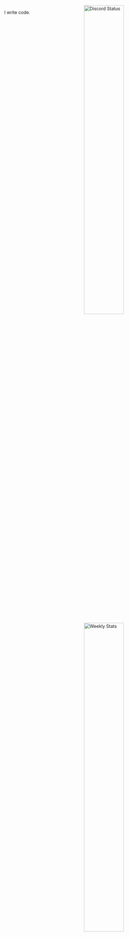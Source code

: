 <a href="https://discord.com/users/669532371170623528" target="_blank">
	<img width="50%" align="right" alt="Discord Status" src="https://lanyard.cnrad.dev/api/669532371170623528?bg=1f1f1f&borderRadius=5px">
</a>
	<img width="50%" align="right" alt="Weekly Stats" src="https://github-readme-stats.vercel.app/api/wakatime?username=Crawl&border_radius=5px&theme=dark&bg_color=1f1f1f&border_color=1f1f1f&icon_color=58a6ff&show_icons=true&disable_animations=true&custom_title=Weekly%20Stats">
</a>

I write code.
